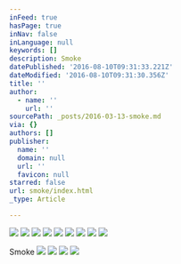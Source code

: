 ```yaml
---
inFeed: true
hasPage: true
inNav: false
inLanguage: null
keywords: []
description: Smoke
datePublished: '2016-08-10T09:31:33.221Z'
dateModified: '2016-08-10T09:31:30.356Z'
title: ''
author:
  - name: ''
    url: ''
sourcePath: _posts/2016-03-13-smoke.md
via: {}
authors: []
publisher:
  name: ''
  domain: null
  url: ''
  favicon: null
starred: false
url: smoke/index.html
_type: Article

---
```

![](https://s3-us-west-2.amazonaws.com/the-grid-img/p/522052aa0500bcb4f184f10604ddf16902cfda86.jpg)
![](https://s3-us-west-2.amazonaws.com/the-grid-img/p/51736b34f95d0b0eafee65cc0ee3c70db5ef0c70.jpg)
![](https://s3-us-west-2.amazonaws.com/the-grid-img/p/ace6fb37f78e2fb6181aa757e15e6cd87c90c492.jpg)
![](https://s3-us-west-2.amazonaws.com/the-grid-img/p/d36ab8431ad3ba69acb138289de2a37ab6084863.jpg)
![](https://s3-us-west-2.amazonaws.com/the-grid-img/p/64f57e33d8b7d698e606aabee225c9023c216e24.jpg)
![](https://s3-us-west-2.amazonaws.com/the-grid-img/p/86a7cdbb5ae8ed6b2aa7053fce17043785ab1141.jpg)
![](https://s3-us-west-2.amazonaws.com/the-grid-img/p/ce5436b4e4e59aa89ccb7bffcc0db65f64cde9e3.jpg)
![](https://s3-us-west-2.amazonaws.com/the-grid-img/p/8ce73fa8f19270929791fdba30bca7cc7654d322.jpg)
![](https://s3-us-west-2.amazonaws.com/the-grid-img/p/4012b13b610699a0fd549ab076a252d3fae8e3dd.jpg)

Smoke
![](https://s3-us-west-2.amazonaws.com/the-grid-img/p/f973d1b30403e1a47fa4602db8e4875644bd9bb5.jpg)
![](https://s3-us-west-2.amazonaws.com/the-grid-img/p/ec760193ef4965f78549092821381ba013af8045.jpg)
![](https://the-grid-user-content.s3-us-west-2.amazonaws.com/936e94f4-3263-48dd-81a6-7d7faf0e4cad.jpg)
![](https://the-grid-user-content.s3-us-west-2.amazonaws.com/19828dc2-e8f1-4e92-ab4f-9794993b04d1.jpg)